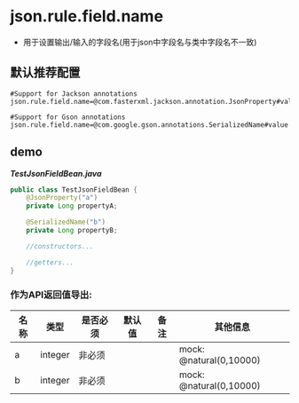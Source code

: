 # json.rule.field.name

- 用于设置输出/输入的字段名(用于json中字段名与类中字段名不一致)


## 默认推荐配置

```properties
#Support for Jackson annotations
json.rule.field.name=@com.fasterxml.jackson.annotation.JsonProperty#value

#Support for Gson annotations
json.rule.field.name=@com.google.gson.annotations.SerializedName#value
```

## demo

***TestJsonFieldBean.java***

```java
public class TestJsonFieldBean {
    @JsonProperty("a")
    private Long propertyA;

    @SerializedName("b")
    private Long propertyB;

    //constructors...

    //getters...
}
```

### 作为API返回值导出:

| 名称 | 类型 | 是否必须 | 默认值 | 备注 | 其他信息 |
| --- | --- | --- | --- | --- | --- |
| a |	integer | 非必须 |  |  | mock: @natural(0,10000) |
| b | integer | 非必须 |  |  | mock: @natural(0,10000) |
